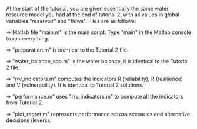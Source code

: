 At the start of the tutorial, you are given essentially the same water resource model you had at the end of tutorial 2, with all values in global variables 
"reservoir" and "flows". Files are as follows:

=> Matlab file "main.m" is the main script. Type "main" in the Matlab console to run everything.

=> "preparation.m" is identical to the Tutorial 2 file.

=> "water_balance_sop.m" is the water balance, it is identical to the Tutorial 2 file. 

=> "rrv_indicators.m" computes the indicators R (reliability), R (resilience) and V (vulnerability). It is identical to Tutorial 2 solutions.

=> "performance.m" uses "rrv_indicators.m" to compute all the indicators from Tutorial 2.

=> "plot_regret.m" represents performance across scenarios and alternative decisions (levers).
